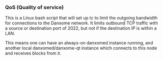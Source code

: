 ### QoS (Quality of service) ###

This is a Linux bash script that will set up tc to limit the outgoing bandwidth for connections to the Danxome network. It limits outbound TCP traffic with a source or destination port of 2022, but not if the destination IP is within a LAN.

This means one can have an always-on danxomed instance running, and another local danxomed/danxome-qt instance which connects to this node and receives blocks from it.
